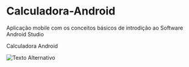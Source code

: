 # Calculadora-Android

Aplicação mobile com os conceitos básicos de introdição ao Software Android Studio

Calculadora Android

<img src="https://i.postimg.cc/qMKbfxVd/Captura-de-ecr-2023-10-18-220713.png" alt="Texto Alternativo">
